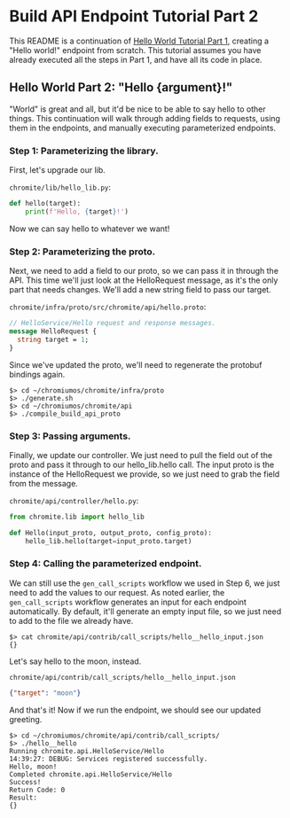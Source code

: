 # Build API Endpoint Tutorial Part 2

This README is a continuation of
[Hello World Tutorial Part 1](1_hello_world.md),
creating a "Hello world!" endpoint from scratch.
This tutorial assumes you have already executed all the steps in Part 1, and
have all its code in place.

## Hello World Part 2: "Hello {argument}!"

"World" is great and all, but it'd be nice to be able to say hello to other
things.
This continuation will walk through adding fields to requests, using them in
the endpoints, and manually executing parameterized endpoints.

### Step 1: Parameterizing the library.

First, let's upgrade our lib.

`chromite/lib/hello_lib.py`:
````python
def hello(target):
    print(f'Hello, {target}!')
````

Now we can say hello to whatever we want!

### Step 2: Parameterizing the proto.

Next, we need to add a field to our proto, so we can pass it in through the API.
This time we'll just look at the HelloRequest message, as it's the only
part that needs changes.
We'll add a new string field to pass our target.

`chromite/infra/proto/src/chromite/api/hello.proto`:
```protobuf
// HelloService/Hello request and response messages.
message HelloRequest {
  string target = 1;
}
```

Since we've updated the proto, we'll need to regenerate the protobuf bindings
again.

```shell script
$> cd ~/chromiumos/chromite/infra/proto
$> ./generate.sh
$> cd ~/chromiumos/chromite/api
$> ./compile_build_api_proto
```

### Step 3: Passing arguments.

Finally, we update our controller.
We just need to pull the field out of the proto and pass it through to our
hello_lib.hello call.
The input proto is the instance of the HelloRequest we provide, so we just need
to grab the field from the message.

`chromite/api/controller/hello.py`:
```python
from chromite.lib import hello_lib

def Hello(input_proto, output_proto, config_proto):
    hello_lib.hello(target=input_proto.target)
```

### Step 4: Calling the parameterized endpoint.

We can still use the `gen_call_scripts` workflow we used in Step 6, we just
need to add the values to our request.
As noted earlier, the `gen_call_scripts` workflow generates an input for each
endpoint automatically.
By default, it'll generate an empty input file, so we just need to add to the
file we already have.

```shell script
$> cat chromite/api/contrib/call_scripts/hello__hello_input.json
{}
```

Let's say hello to the moon, instead.

`chromite/api/contrib/call_scripts/hello__hello_input.json`
```json
{"target": "moon"}
```

And that's it!
Now if we run the endpoint, we should see our updated greeting.

```shell script
$> cd ~/chromiumos/chromite/api/contrib/call_scripts/
$> ./hello__hello
Running chromite.api.HelloService/Hello
14:39:27: DEBUG: Services registered successfully.
Hello, moon!
Completed chromite.api.HelloService/Hello
Success!
Return Code: 0
Result:
{}
```
